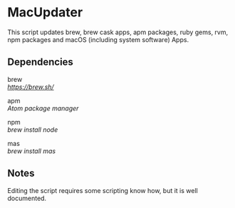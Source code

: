 # MacUpdater

This script updates brew, brew cask apps, apm packages, ruby gems, rvm, npm packages and macOS (including system software) Apps.

## Dependencies

brew  
*https://brew.sh/*  

apm  
*Atom package manager*

npm  
*brew install node*  

mas  
*brew install mas*  

## Notes
Editing the script requires some scripting know how, but it is well documented.
